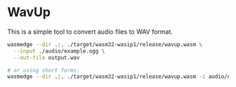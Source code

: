 # WavUp

This is a simple tool to convert audio files to WAV format.

```bash
wasmedge --dir .:. ./target/wasm32-wasip1/release/wavup.wasm \
  --input ./audio/example.ogg \
  --out-file output.wav

# or using short forms:
wasmedge --dir .:. ./target/wasm32-wasip1/release/wavup.wasm -i audio/example.ogg -o output.wav
```
